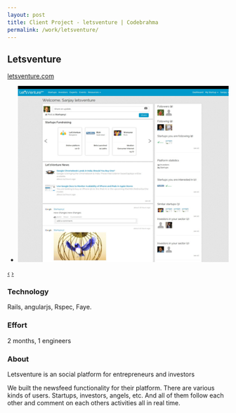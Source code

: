 ```yaml
---
layout: post
title: Client Project - letsventure | Codebrahma
permalink: /work/letsventure/
---
```


## Letsventure

[letsventure.com](http://letsventure.com)

<div class="jcarousel-wrapper">
  <div class="jcarousel">
    <ul>
      <li><img src="/images/work/letsventure/dash.jpg" width="700" height="400" alt=""></li>
    </ul>
  </div>

  <a href="#" class="jcarousel-control-prev" data-jcarouselcontrol="true" title="">‹</a>
  <a href="#" class="jcarousel-control-next" data-jcarouselcontrol="true" title="">›</a>
  <p class="jcarousel-pagination"> </p>
</div>


### Technology
Rails, angularjs, Rspec,  Faye.

### Effort

2 months,  1 engineers

### About

Letsventure is an social platform for entrepreneurs and investors

We built the newsfeed functionality for their platform. 
There are various kinds of users. Startups, investors, angels, etc. And all of
them follow each other and comment on each others activities all in real time.
